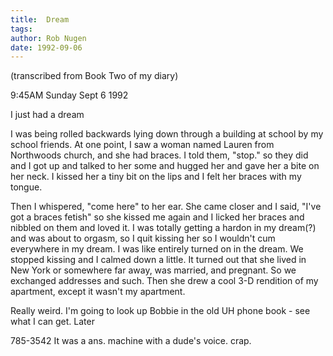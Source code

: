 ```yaml
---
title:  Dream
tags: 
author: Rob Nugen
date: 1992-09-06
---
```


<p class=note>(transcribed from Book Two of my diary)

<p class=date>9:45AM Sunday Sept 6 1992</p>

<p>I just had a dream</p>

<p class=dream>I was being rolled backwards lying down through a
building at school by my school friends.  At one point, I saw a woman
named Lauren from Northwoods church, and she had braces.  I told them,
"stop." so they did and I got up and talked to her some and hugged her
and gave her a bite on her neck.  I kissed her a tiny bit on the lips
and I felt her braces with my tongue.</p>

<p class=dream>Then I whispered, "come here" to her ear.  She came
closer and I said, "I've got a braces fetish"  so she kissed me again
and I licked her braces and nibbled on them and loved it.  I was
totally getting a hardon in my dream(?) and was about to orgasm, so I
quit kissing her so I wouldn't cum everywhere in my dream.  I was like
entirely turned on in the dream.  We stopped kissing and I calmed down
a little.  It turned out that she lived in New York or somewhere far
away, was married, and pregnant.  So we exchanged addresses and such.
Then she drew a cool 3-D rendition of my apartment, except it wasn't
my apartment.</p>

<p>Really weird.  I'm going to look up Bobbie in the old UH phone book
- see what I can get.  Later</p>

<p>785-3542 It was a ans. machine with a dude's voice.  crap.</p>

